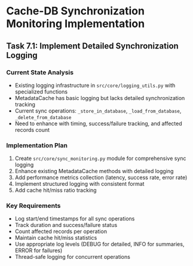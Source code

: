 # Cache-DB Synchronization Monitoring Implementation

## Task 7.1: Implement Detailed Synchronization Logging

### Current State Analysis
- Existing logging infrastructure in `src/core/logging_utils.py` with specialized functions
- MetadataCache has basic logging but lacks detailed synchronization tracking
- Current sync operations: `_store_in_database`, `_load_from_database`, `_delete_from_database`
- Need to enhance with timing, success/failure tracking, and affected records count

### Implementation Plan
1. Create `src/core/sync_monitoring.py` module for comprehensive sync logging
2. Enhance existing MetadataCache methods with detailed logging
3. Add performance metrics collection (latency, success rate, error rate)
4. Implement structured logging with consistent format
5. Add cache hit/miss ratio tracking

### Key Requirements
- Log start/end timestamps for all sync operations
- Track duration and success/failure status
- Count affected records per operation
- Maintain cache hit/miss statistics
- Use appropriate log levels (DEBUG for detailed, INFO for summaries, ERROR for failures)
- Thread-safe logging for concurrent operations
